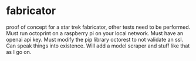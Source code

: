 # fabricator
proof of concept for a star trek fabricator, other tests need to be performed. Must run octoprint on a raspberry pi on your local network. Must have an openai api key. Must modify the pip library octorest to not validate an ssl. Can speak things into existence. Will add a model scraper and stuff like that as I go on.

